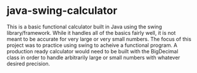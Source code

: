 # java-swing-calculator

This is a basic functional calculator built in Java using the swing library/framework. While it handles all of the basics fairly well, it is not meant to be accurate for very large or very small numbers. The focus of this project was to practice using swing to acheive a functional program. A production ready calculator would need to be built with the BigDecimal class in order to handle arbitrarily large or small numbers with whatever desired precision. 

